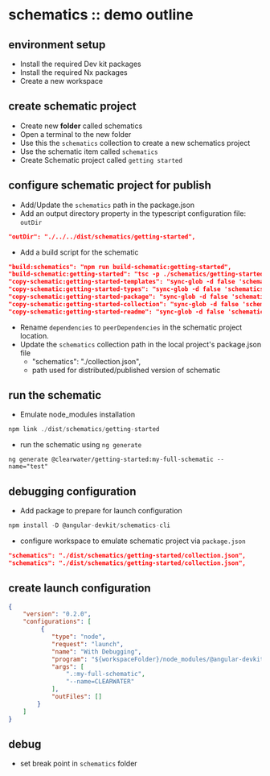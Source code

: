 # schematics :: demo outline

## environment setup
* Install the required Dev kit packages
* Install the required Nx packages
* Create a new workspace

## create schematic project
* Create new **folder** called schematics
* Open a terminal to the new folder 
* Use this the `schematics` collection to create a new schematics project
* Use the schematic item called `schematics`
* Create Schematic project called `getting started`

## configure schematic project for publish
* Add/Update the `schematics` path in the package.json 
* Add an output directory property in the typescript configuration file: `outDir`

```json
"outDir": "./../../dist/schematics/getting-started",
```

* Add a build script for the schematic
   
```json
"build:schematics": "npm run build-schematic:getting-started",
"build-schematic:getting-started": "tsc -p ./schematics/getting-started/tsconfig.json && npm run copy-schematic:getting-started-templates && npm run copy-schematic:getting-started-types && npm run copy-schematic:getting-started-package && npm run copy-schematic:getting-started-collection  && npm run copy-schematic:getting-started-readme",
"copy-schematic:getting-started-templates": "sync-glob -d false 'schematics/getting-started/src/**/*/files/*' dist/schematics/getting-started/",
"copy-schematic:getting-started-types": "sync-glob -d false 'schematics/getting-started/src/**/*/schema.*' dist/schematics/getting-started/",
"copy-schematic:getting-started-package": "sync-glob -d false 'schematics/getting-started/package.json' dist/schematics/getting-started",
"copy-schematic:getting-started-collection": "sync-glob -d false 'schematics/getting-started/src/collection.json' dist/schematics/getting-started",
"copy-schematic:getting-started-readme": "sync-glob -d false 'schematics/getting-started/README.md' dist/schematics/getting-started",  
```


* Rename `dependencies` to `peerDependencies` in the schematic project location.
* Update the `schematics` collection path in the local project's package.json file
    *  "schematics": "./collection.json",
    *  path used for distributed/published version of schematic

## run the schematic
* Emulate node_modules installation

```ts
npm link ./dist/schematics/getting-started
```
* run the schematic using `ng generate`

```
ng generate @clearwater/getting-started:my-full-schematic --name="test"
```

## debugging configuration

* Add package to prepare for launch configuration

```ts
npm install -D @angular-devkit/schematics-cli
```

* configure workspace to emulate schematic project via `package.json`

```json
"schematics": "./dist/schematics/getting-started/collection.json",
"schematics": "./dist/schematics/getting-started/collection.json",
```

## create launch configuration

```json
{
    "version": "0.2.0",
    "configurations": [
         {
            "type": "node",
            "request": "launch",
            "name": "With Debugging",
            "program": "${workspaceFolder}/node_modules/@angular-devkit/schematics-cli/bin/schematics.js",
            "args": [
                ".:my-full-schematic",
                "--name=CLEARWATER"
            ],
            "outFiles": []
        }
    ]
}
```

## debug

* set break point in `schematics` folder